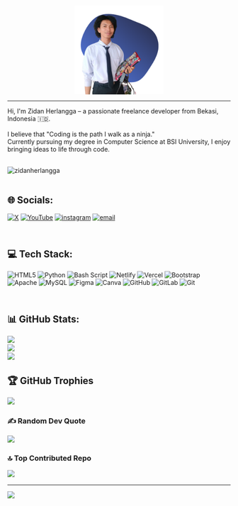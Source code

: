 
<div style="display: flex; justify-content: center;">
  <img src="https://raw.githubusercontent.com/zidan-herlangga/zidan-herlangga/refs/heads/main/zidanherlangga%20(1).png" height="200">
</div>

---

Hi, I'm Zidan Herlangga – a passionate freelance developer from Bekasi, Indonesia 🇮🇩.<br><br>I believe that "Coding is the path I walk as a ninja."<br>Currently pursuing my degree in Computer Science at BSI University, I enjoy bringing ideas to life through code.

<br>

<a href="https://www.buymeacoffee.com/zidanherlangga"> 
  <img align="left" src="https://cdn.buymeacoffee.com/buttons/v2/default-yellow.png" height="40" alt="zidanherlangga" />
</a>

<br>
<br>

## 🌐 Socials:
[![X](https://img.shields.io/badge/X-black.svg?logo=X&logoColor=white)](https://x.com/@dansec04_)
[![YouTube](https://img.shields.io/badge/YouTube-%23FF0000.svg?logo=YouTube&logoColor=white)](https://youtube.com/@@zidanherlangga)
[![instagram](https://img.shields.io/badge/Instagram-C13584?logo=instagram&logoColor=white)](https://instagram.com/zidanherlangga_) 
[![email](https://img.shields.io/badge/Email-D14836?logo=gmail&logoColor=white)](mailto:zidanherlangga24@gmail.com)

<br>

## 💻 Tech Stack:
![HTML5](https://img.shields.io/badge/html5-%23E34F26.svg?style=for-the-badge&logo=html5&logoColor=white) ![Python](https://img.shields.io/badge/python-3670A0?style=for-the-badge&logo=python&logoColor=ffdd54) ![Bash Script](https://img.shields.io/badge/bash_script-%23121011.svg?style=for-the-badge&logo=gnu-bash&logoColor=white) ![Netlify](https://img.shields.io/badge/netlify-%23000000.svg?style=for-the-badge&logo=netlify&logoColor=#00C7B7) ![Vercel](https://img.shields.io/badge/vercel-%23000000.svg?style=for-the-badge&logo=vercel&logoColor=white) ![Bootstrap](https://img.shields.io/badge/bootstrap-%238511FA.svg?style=for-the-badge&logo=bootstrap&logoColor=white) ![Apache](https://img.shields.io/badge/apache-%23D42029.svg?style=for-the-badge&logo=apache&logoColor=white) ![MySQL](https://img.shields.io/badge/mysql-4479A1.svg?style=for-the-badge&logo=mysql&logoColor=white) ![Figma](https://img.shields.io/badge/figma-%23F24E1E.svg?style=for-the-badge&logo=figma&logoColor=white) ![Canva](https://img.shields.io/badge/Canva-%2300C4CC.svg?style=for-the-badge&logo=Canva&logoColor=white) ![GitHub](https://img.shields.io/badge/github-%23121011.svg?style=for-the-badge&logo=github&logoColor=white) ![GitLab](https://img.shields.io/badge/gitlab-%23181717.svg?style=for-the-badge&logo=gitlab&logoColor=white) ![Git](https://img.shields.io/badge/git-%23F05033.svg?style=for-the-badge&logo=git&logoColor=white)

<br>

## 📊 GitHub Stats:
![](https://github-readme-stats.vercel.app/api?username=zidan-herlangga&theme=onedark&hide_border=false&include_all_commits=false&count_private=false)<br/>
![](https://nirzak-streak-stats.vercel.app/?user=zidan-herlangga&theme=onedark&hide_border=false)<br/>
![](https://github-readme-stats.vercel.app/api/top-langs/?username=zidan-herlangga&theme=onedark&hide_border=false&include_all_commits=false&count_private=false&layout=compact)

## 🏆 GitHub Trophies
![](https://github-profile-trophy.vercel.app/?username=zidan-herlangga&theme=onedark&no-frame=false&no-bg=false&margin-w=4)

### ✍️ Random Dev Quote
![](https://quotes-github-readme.vercel.app/api?type=horizontal&theme=radical)

### 🔝 Top Contributed Repo
![](https://github-contributor-stats.vercel.app/api?username=zidan-herlangga&limit=5&theme=onedark&combine_all_yearly_contributions=true)

---
[![](https://visitcount.itsvg.in/api?id=zidan-herlangga&icon=2&color=0)](https://visitcount.itsvg.in)
